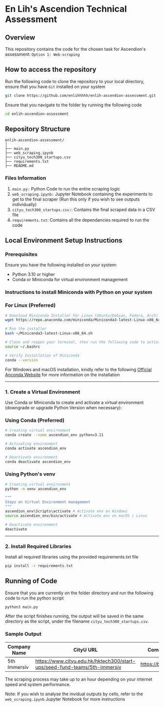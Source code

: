 # En Lih's Ascendion Technical Assessment

## Overview
This repository contains the code for the chosen task for Ascendion's assessment: ```Option 1: Web-scraping``` 

## How to access the repository
Run the following code to clone the repository to your local directory, ensure that you have ```Git``` installed on your system
```bash
git clone https://github.com/enlihhhhh/enlih-ascendion-assessment.git
```

Ensure that you navigate to the folder by running the following code
```bash
cd enlih-ascendion-assessment
```

## Repository Structure 
```
enlih-ascendion-assessment/
│
├── main.py 
├── web_scraping.ipynb
├── cityu_tech300_startups.csv   
├── requirements.txt
├── README.md                
``` 

### Files Information
1. ```main.py:``` Python Code to run the entire scraping logic
2. ```web_scraping.ipynb:``` Jupyter Notebook containing the experiments to get to the final scraper (Run this only if you wish to see outputs individually)
3. ```cityu_tech300_startups.csv:```: Contains the final scraped data in a CSV file
4. ```requirements.txt```: Contains all the dependancies required to run the code

## **Local Environment Setup Instructions**

### **Prerequisites**
Ensure you have the following installed on your system:
- Python 3.10 or higher
- Conda or Miniconda for virtual environment management

### **Instructions to install Miniconda with Python on your system**

### For Linux (Preferred)
```bash
# Download Miniconda Installer For Linux (Ubuntu/Debian, Fedora, Arch)
wget https://repo.anaconda.com/miniconda/Miniconda3-latest-Linux-x86_64.sh

# Run the installer
bash ~/Miniconda3-latest-Linux-x86_64.sh

# Close and reopen your terminal, then run the following code to activate Miniconda
source ~/.bashrc

# Verify Installation of Miniconda
conda --version
```

For Windows and macOS installation, kindly refer to the following [Official Anconda Website](https://www.anaconda.com/docs/getting-started/miniconda/install#macos-linux-installation) for more information on the installation

---


### **1. Create a Virtual Environment**
Use Conda or Miniconda to create and activate a virtual environment (downgrade or upgrade Python Version when necessary):

### **Using Conda (Preferred)**
```bash
# Creating virtual environment
conda create --name ascendion_env python=3.11

# Activating environment
conda activate ascendion_env

# Deactivate environment
conda deactivate ascendion_env
```

### **Using Python's venv**
```bash
# Creating virtual environment
python -m venv ascendion_env

"""
Steps on Virtual Environment management
""" 
ascendion_env\Scripts\activate # Activate env on Windows
source ascendion_env/bin/activate # Activate env on macOS / Linux

# Deactivate environment
deactivate
```
---

### **2. Install Required Libraries**
Install all required libraries using the provided requirements.txt file
```bash
pip install -r requirements.txt
```

## Running of Code

Ensure that you are currently on the folder directory and run the following code to run the python script

```bash
python3 main.py
```

After the script finishes running, the output will be saved in the same directory as the script, under the filename ```cityu_tech300_startups.csv```.

### Sample Output

| Company Name     | CityU URL                                        | Company Website           | Email   |
|------------------|--------------------------------------------------|----------------------------|------------------------|
| 5th Immersiv | https://www.cityu.edu.hk/hktech300/start-ups/seed-fund-teams/5th-immersiv | https://brideunionhk.com  | martin@bride-union.com |

The scraping process may take up to an hour depending on your internet speed and system performance.

Note: If you wish to analyse the invidual outputs by cells, refer to the ```web_scraping.ipynb``` Jupyter Notebook for more instructions